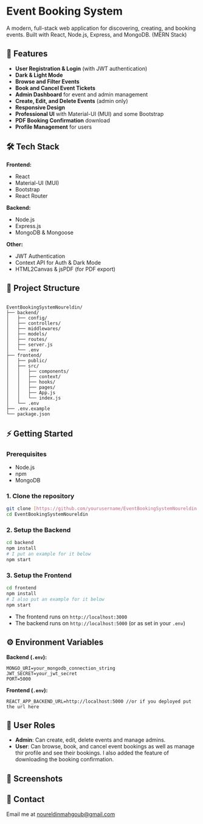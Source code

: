 
# Event Booking System

A modern, full-stack web application for discovering, creating, and booking events.
 Built with React, Node.js, Express, and MongoDB. (MERN Stack)

## 🚀 Features

* **User Registration & Login** (with JWT authentication)
* **Dark & Light Mode** 
* **Browse and Filter Events**
* **Book and Cancel Event Tickets**
* **Admin Dashboard** for event and admin management
* **Create, Edit, and Delete Events** (admin only)
* **Responsive Design** 
* **Professional UI** with Material-UI (MUI) and some Bootstrap
* **PDF Booking Confirmation** download
* **Profile Management** for users

## 🛠️ Tech Stack

**Frontend:**

* React 
* Material-UI (MUI)
* Bootstrap
* React Router

**Backend:**

* Node.js
* Express.js
* MongoDB & Mongoose

**Other:**

* JWT Authentication
* Context API for Auth & Dark Mode
* HTML2Canvas & jsPDF (for PDF export)

## 📁 Project Structure

```

EventBookingSystemNoureldin/
├── backend/
│   ├── config/
│   ├── controllers/
│   ├── middlewares/
│   ├── models/
│   ├── routes/
│   ├── server.js
│   └── .env
├── frontend/
│   ├── public/
│   ├── src/
│   │   ├── components/
│   │   ├── context/
│   │   ├── hooks/
│   │   ├── pages/
│   │   ├── App.js
│   │   └── index.js
│   └── .env
├── .env.example
└── package.json

````

## ⚡ Getting Started

### Prerequisites

* Node.js 
* npm 
* MongoDB 

### 1. Clone the repository

```bash
git clone [https://github.com/yourusername/EventBookingSystemNoureldin.git](https://github.com/yourusername/EventBookingSystemNoureldin.git)
cd EventBookingSystemNoureldin
````

### 2\. Setup the Backend

```bash
cd backend
npm install
# I put an example for it below
npm start
```

### 3\. Setup the Frontend

```bash
cd frontend
npm install
# I also put an example for it below
npm start
```

  * The frontend runs on `http://localhost:3000`
  * The backend runs on `http://localhost:5000` (or as set in your `.env`)

## ⚙️ Environment Variables

**Backend (`.env`):**

```
MONGO_URI=your_mongodb_connection_string
JWT_SECRET=your_jwt_secret
PORT=5000
```

**Frontend (`.env`):**

```
REACT_APP_BACKEND_URL=http://localhost:5000 //or if you deployed put the url here
```

## 👥 User Roles

  * **Admin**: Can create, edit, delete events and manage admins.
  * **User**: Can browse, book, and cancel event bookings as well as manage thir profile and see their bookings. I also added the feature of downloading the booking confirmation.

## 📸 Screenshots



## 📧 Contact

Email me at noureldinmahgoub@gmail.com

```
```
